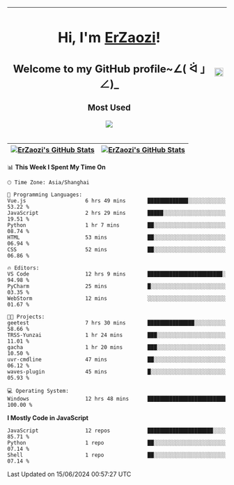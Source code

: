 |<h1>Hi, I'm <a href="https://github.com/erzaozi">ErZaozi</a>! </h1><h2>Welcome to my GitHub profile~∠( ᐛ 」∠)_</h2><p><h3>Most Used</h3><img src="https://skillicons.dev/icons?i=github,vscode,visualstudio,ubuntu,postman,pycharm,webstorm,git,docker"></p>|<img decoding="async" align=center src="https://cdn.jsdelivr.net/gh/erzaozi/erzaozi/image.gif" width="100%">|
| ----- | ----- |

| <a href="https://github.com/erzaozi"><img align="center" src="https://github-readme-stats.vercel.app/api/top-langs/?username=erzaozi&title_color=44cef6&text_color=4b5cc4&icon_color=2bbc8a&bg_color=white&langs_count=4&hide_border=true" alt="ErZaozi's GitHub Stats" /></a> | <a href="https://github.com/erzaozi"><img align="center" src="https://github-readme-stats.vercel.app/api?username=erzaozi&show_icons=true&line_height=27&count_private=true&title_color=44cef6&text_color=4b5cc4&icon_color=2bbc8a&bg_color=white&hide_border=true" alt="ErZaozi's GitHub Stats" /></a> |
| ----- | ----- |
<!--START_SECTION:waka-->
📊 **This Week I Spent My Time On** 

```text
🕑︎ Time Zone: Asia/Shanghai

💬 Programming Languages: 
Vue.js                   6 hrs 49 mins       █████████████░░░░░░░░░░░░   53.22 % 
JavaScript               2 hrs 29 mins       █████░░░░░░░░░░░░░░░░░░░░   19.51 % 
Python                   1 hr 7 mins         ██░░░░░░░░░░░░░░░░░░░░░░░   08.74 % 
HTML                     53 mins             ██░░░░░░░░░░░░░░░░░░░░░░░   06.94 % 
CSS                      52 mins             ██░░░░░░░░░░░░░░░░░░░░░░░   06.86 % 

🔥 Editors: 
VS Code                  12 hrs 9 mins       ████████████████████████░   94.98 % 
PyCharm                  25 mins             █░░░░░░░░░░░░░░░░░░░░░░░░   03.35 % 
WebStorm                 12 mins             ░░░░░░░░░░░░░░░░░░░░░░░░░   01.67 % 

🐱‍💻 Projects: 
geetest                  7 hrs 30 mins       ███████████████░░░░░░░░░░   58.66 % 
TRSS-Yunzai              1 hr 24 mins        ███░░░░░░░░░░░░░░░░░░░░░░   11.01 % 
gacha                    1 hr 20 mins        ███░░░░░░░░░░░░░░░░░░░░░░   10.50 % 
uvr-cmdline              47 mins             ██░░░░░░░░░░░░░░░░░░░░░░░   06.12 % 
waves-plugin             45 mins             █░░░░░░░░░░░░░░░░░░░░░░░░   05.93 % 

💻 Operating System: 
Windows                  12 hrs 48 mins      █████████████████████████   100.00 % 
```

**I Mostly Code in JavaScript** 

```text
JavaScript               12 repos            █████████████████████░░░░   85.71 % 
Python                   1 repo              ██░░░░░░░░░░░░░░░░░░░░░░░   07.14 % 
Shell                    1 repo              ██░░░░░░░░░░░░░░░░░░░░░░░   07.14 % 
```




 Last Updated on 15/06/2024 00:57:27 UTC
<!--END_SECTION:waka-->
